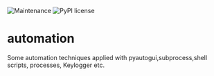 ![Maintenance](https://img.shields.io/badge/Maintained%3F-yes-green.svg) 
![PyPI license](https://img.shields.io/pypi/l/ansicolortags.svg)

# automation

Some automation techniques applied with pyautogui,subprocess,shell scripts, processes, Keylogger etc.

